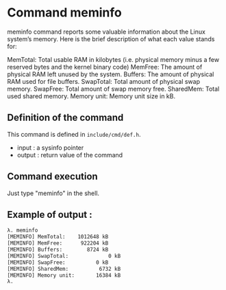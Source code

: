 # Command meminfo

meminfo command reports some valuable information about the Linux system’s memory. 
Here is the brief description of what each value stands for:

MemTotal: Total usable RAM in kilobytes (i.e. physical memory minus a few reserved bytes and the kernel binary code)
MemFree: The amount of physical RAM left unused by the system.
Buffers: The amount of physical RAM used for file buffers.
SwapTotal: Total amount of physical swap memory.
SwapFree: Total amount of swap memory free.
SharedMem: Total used shared memory.
Memory unit: Memory unit size in kB. 

## Definition of the command

This command is defined in `include/cmd/def.h`.
- input : a sysinfo pointer
- output : return value of the command

## Command execution

Just type "meminfo" in the shell.

## Example of output : 
```sh
λ. meminfo
[MEMINFO] MemTotal:	   1012648 kB
[MEMINFO] MemFree:	    922204 kB
[MEMINFO] Buffers:	      8724 kB
[MEMINFO] SwapTotal:	         0 kB
[MEMINFO] SwapFree:	         0 kB
[MEMINFO] SharedMem:	      6732 kB
[MEMINFO] Memory unit:	     16384 kB
λ. 
```
